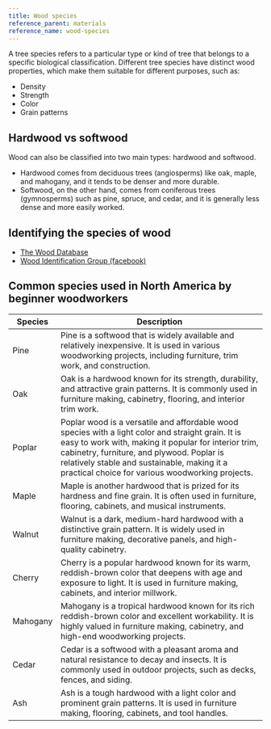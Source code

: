 ```yaml
---
title: Wood species
reference_parent: materials
reference_name: wood-species
---
```

A tree species refers to a particular type or kind of tree that belongs to a specific biological classification. Different tree species have distinct wood properties, which make them suitable for different purposes, such as:
- Density
- Strength
- Color
- Grain patterns

## Hardwood vs softwood

Wood can also be classified into two main types: hardwood and softwood.
- Hardwood comes from deciduous trees (angiosperms) like oak, maple, and mahogany, and it tends to be denser and more durable. 
- Softwood, on the other hand, comes from coniferous trees (gymnosperms) such as pine, spruce, and cedar, and it is generally less dense and more easily worked.

## Identifying the species of wood

- [The Wood Database](https://www.wood-database.com/)
- [Wood Identification Group (facebook)](https://www.facebook.com/groups/1819533401707823/)

## Common species used in North America by beginner woodworkers

| Species | Description |
| ------- | ----------- |
| Pine | Pine is a softwood that is widely available and relatively inexpensive. It is used in various woodworking projects, including furniture, trim work, and construction. |
| Oak | Oak is a hardwood known for its strength, durability, and attractive grain patterns. It is commonly used in furniture making, cabinetry, flooring, and interior trim work. |
| Poplar | Poplar wood is a versatile and affordable wood species with a light color and straight grain. It is easy to work with, making it popular for interior trim, cabinetry, furniture, and plywood. Poplar is relatively stable and sustainable, making it a practical choice for various woodworking projects. |
| Maple | Maple is another hardwood that is prized for its hardness and fine grain. It is often used in furniture, flooring, cabinets, and musical instruments. |
| Walnut | Walnut is a dark, medium-hard hardwood with a distinctive grain pattern. It is widely used in furniture making, decorative panels, and high-quality cabinetry. |
| Cherry | Cherry is a popular hardwood known for its warm, reddish-brown color that deepens with age and exposure to light. It is used in furniture making, cabinets, and interior millwork. |
| Mahogany | Mahogany is a tropical hardwood known for its rich reddish-brown color and excellent workability. It is highly valued in furniture making, cabinetry, and high-end woodworking projects. |
| Cedar | Cedar is a softwood with a pleasant aroma and natural resistance to decay and insects. It is commonly used in outdoor projects, such as decks, fences, and siding. |
| Ash | Ash is a tough hardwood with a light color and prominent grain patterns. It is used in furniture making, flooring, cabinets, and tool handles. |